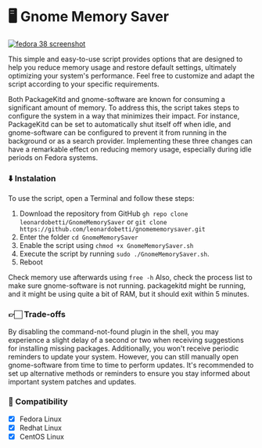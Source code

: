 # 🖥 Gnome Memory Saver

[![fedora 38 screenshot](https://news.itsfoss.com/content/images/2023/02/fedora-38.jpg)](https://news.itsfoss.com/content/images/2023/02/fedora-38.jpg)  

This simple and easy-to-use script provides options that are designed to help you reduce memory usage and restore default settings, ultimately optimizing your system's performance. Feel free to customize and adapt the script according to your specific requirements.

Both PackageKitd and gnome-software are known for consuming a significant amount of memory. To address this, the script takes steps to configure the system in a way that minimizes their impact. For instance, PackageKitd can be set to automatically shut itself off when idle, and gnome-software can be configured to prevent it from running in the background or as a search provider. Implementing these three changes can have a remarkable effect on reducing memory usage, especially during idle periods on Fedora systems.

### ⬇️ Instalation
To use the script, open a Terminal and follow these steps:
1. Download the repository from GitHub `gh repo clone leonardobetti/GnomeMemorySaver` or `git clone https://github.com/leonardobetti/gnomememorysaver.git`
3. Enter the folder `cd GnomeMemorySaver`
4. Enable the script using `chmod +x GnomeMemorySaver.sh`
5. Execute the script by running `sudo ./GnomeMemorySaver.sh`.
6. Reboot

Check memory use afterwards using `free -h` Also, check the process list to make sure gnome-software is not running. packagekitd might be running, and it might be using quite a bit of RAM, but it should exit within 5 minutes.

### 👉🏻 Trade-offs 
By disabling the command-not-found plugin in the shell, you may experience a slight delay of a second or two when receiving suggestions for installing missing packages. Additionally, you won't receive periodic reminders to update your system. However, you can still manually open gnome-software from time to time to perform updates. It's recommended to set up alternative methods or reminders to ensure you stay informed about important system patches and updates.

### 🔧 Compatibility
- [x] Fedora Linux
- [x] Redhat Linux
- [x] CentOS Linux

